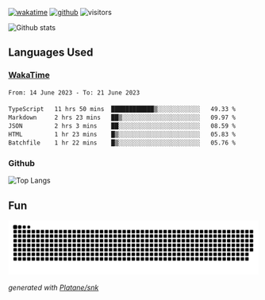 [![wakatime](https://wakatime.com/badge/user/82c377cd-a54c-404c-b7df-177b313ca539.svg)](https://wakatime.com/@82c377cd-a54c-404c-b7df-177b313ca539)
[![github](https://img.shields.io/github/followers/xinthose?logo=github&style=plastic)](https://github.com/alanhamlett?tab=followers)
![visitors](https://visitor-badge.glitch.me/badge?page_id=xinthose&left_color=green&right_color=red)

![Github stats](https://github-readme-stats.vercel.app/api?username=xinthose&show_icons=true&theme=radical&count_private=true)

## Languages Used

### [WakaTime](https://wakatime.com/)
<!--START_SECTION:waka-->

```txt
From: 14 June 2023 - To: 21 June 2023

TypeScript   11 hrs 50 mins  ████████████▒░░░░░░░░░░░░   49.33 %
Markdown     2 hrs 23 mins   ██▒░░░░░░░░░░░░░░░░░░░░░░   09.97 %
JSON         2 hrs 3 mins    ██░░░░░░░░░░░░░░░░░░░░░░░   08.59 %
HTML         1 hr 23 mins    █▒░░░░░░░░░░░░░░░░░░░░░░░   05.83 %
Batchfile    1 hr 22 mins    █▒░░░░░░░░░░░░░░░░░░░░░░░   05.76 %
```

<!--END_SECTION:waka-->

### Github

![Top Langs](https://github-readme-stats.vercel.app/api/top-langs/?username=xinthose)

## Fun
![github contribution grid snake animation](https://raw.githubusercontent.com/xinthose/xinthose/output/github-contribution-grid-snake.svg)

_generated with [Platane/snk](https://github.com/Platane/snk)_

